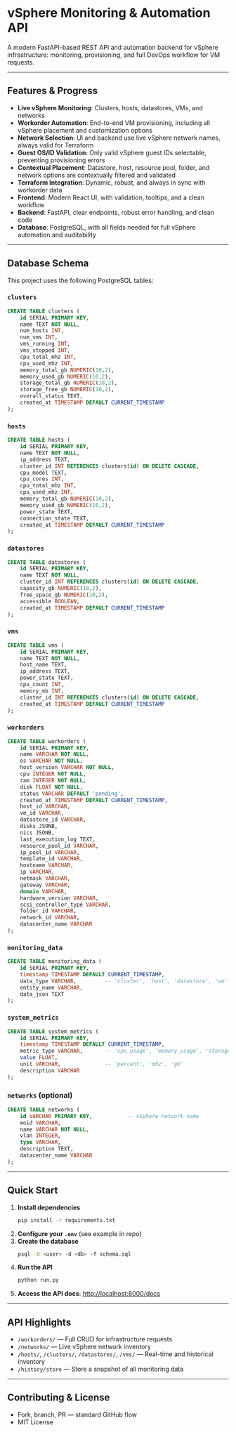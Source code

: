 # vSphere Monitoring & Automation API

A modern FastAPI-based REST API and automation backend for vSphere infrastructure: monitoring, provisioning, and full DevOps workflow for VM requests.

---

## Features & Progress

- **Live vSphere Monitoring**: Clusters, hosts, datastores, VMs, and networks
- **Workorder Automation**: End-to-end VM provisioning, including all vSphere placement and customization options
- **Network Selection**: UI and backend use live vSphere network names, always valid for Terraform
- **Guest OS/ID Validation**: Only valid vSphere guest IDs selectable, preventing provisioning errors
- **Contextual Placement**: Datastore, host, resource pool, folder, and network options are contextually filtered and validated
- **Terraform Integration**: Dynamic, robust, and always in sync with workorder data
- **Frontend**: Modern React UI, with validation, tooltips, and a clean workflow
- **Backend**: FastAPI, clear endpoints, robust error handling, and clean code
- **Database**: PostgreSQL, with all fields needed for full vSphere automation and auditability

---

## Database Schema

This project uses the following PostgreSQL tables:

### `clusters`

```sql
CREATE TABLE clusters (
    id SERIAL PRIMARY KEY,
    name TEXT NOT NULL,
    num_hosts INT,
    num_vms INT,
    vms_running INT,
    vms_stopped INT,
    cpu_total_mhz INT,
    cpu_used_mhz INT,
    memory_total_gb NUMERIC(10,2),
    memory_used_gb NUMERIC(10,2),
    storage_total_gb NUMERIC(10,2),
    storage_free_gb NUMERIC(10,2),
    overall_status TEXT,
    created_at TIMESTAMP DEFAULT CURRENT_TIMESTAMP
);
```

### `hosts`

```sql
CREATE TABLE hosts (
    id SERIAL PRIMARY KEY,
    name TEXT NOT NULL,
    ip_address TEXT,
    cluster_id INT REFERENCES clusters(id) ON DELETE CASCADE,
    cpu_model TEXT,
    cpu_cores INT,
    cpu_total_mhz INT,
    cpu_used_mhz INT,
    memory_total_gb NUMERIC(10,2),
    memory_used_gb NUMERIC(10,2),
    power_state TEXT,
    connection_state TEXT,
    created_at TIMESTAMP DEFAULT CURRENT_TIMESTAMP
);
```

### `datastores`

```sql
CREATE TABLE datastores (
    id SERIAL PRIMARY KEY,
    name TEXT NOT NULL,
    cluster_id INT REFERENCES clusters(id) ON DELETE CASCADE,
    capacity_gb NUMERIC(10,2),
    free_space_gb NUMERIC(10,2),
    accessible BOOLEAN,
    created_at TIMESTAMP DEFAULT CURRENT_TIMESTAMP
);
```

### `vms`

```sql
CREATE TABLE vms (
    id SERIAL PRIMARY KEY,
    name TEXT NOT NULL,
    host_name TEXT,
    ip_address TEXT,
    power_state TEXT,
    cpu_count INT,
    memory_mb INT,
    cluster_id INT REFERENCES clusters(id) ON DELETE CASCADE,
    created_at TIMESTAMP DEFAULT CURRENT_TIMESTAMP
);
```

### `workorders`

```sql
CREATE TABLE workorders (
    id SERIAL PRIMARY KEY,
    name VARCHAR NOT NULL,
    os VARCHAR NOT NULL,
    host_version VARCHAR NOT NULL,
    cpu INTEGER NOT NULL,
    ram INTEGER NOT NULL,
    disk FLOAT NOT NULL,
    status VARCHAR DEFAULT 'pending',
    created_at TIMESTAMP DEFAULT CURRENT_TIMESTAMP,
    host_id VARCHAR,
    vm_id VARCHAR,
    datastore_id VARCHAR,
    disks JSONB,
    nics JSONB,
    last_execution_log TEXT,
    resource_pool_id VARCHAR,
    ip_pool_id VARCHAR,
    template_id VARCHAR,
    hostname VARCHAR,
    ip VARCHAR,
    netmask VARCHAR,
    gateway VARCHAR,
    domain VARCHAR,
    hardware_version VARCHAR,
    scsi_controller_type VARCHAR,
    folder_id VARCHAR,
    network_id VARCHAR,
    datacenter_name VARCHAR
);
```

### `monitoring_data`

```sql
CREATE TABLE monitoring_data (
    id SERIAL PRIMARY KEY,
    timestamp TIMESTAMP DEFAULT CURRENT_TIMESTAMP,
    data_type VARCHAR,         -- 'cluster', 'host', 'datastore', 'vm'
    entity_name VARCHAR,
    data_json TEXT
);
```

### `system_metrics`

```sql
CREATE TABLE system_metrics (
    id SERIAL PRIMARY KEY,
    timestamp TIMESTAMP DEFAULT CURRENT_TIMESTAMP,
    metric_type VARCHAR,       -- 'cpu_usage', 'memory_usage', 'storage_usage'
    value FLOAT,
    unit VARCHAR,              -- 'percent', 'mhz', 'gb'
    description VARCHAR
);
```

### `networks` (optional)

```sql
CREATE TABLE networks (
    id VARCHAR PRIMARY KEY,           -- vSphere network name
    moid VARCHAR,
    name VARCHAR NOT NULL,
    vlan INTEGER,
    type VARCHAR,
    description TEXT,
    datacenter_name VARCHAR
);
```

---

## Quick Start

1. **Install dependencies**
   ```bash
   pip install -r requirements.txt
   ```
2. **Configure your `.env`** (see example in repo)
3. **Create the database**
   ```bash
   psql -U <user> -d <db> -f schema.sql
   ```
4. **Run the API**
   ```bash
   python run.py
   ```
5. **Access the API docs**: [http://localhost:8000/docs](http://localhost:8000/docs)

---

## API Highlights

- `/workorders/` — Full CRUD for infrastructure requests
- `/networks/` — Live vSphere network inventory
- `/hosts/`, `/clusters/`, `/datastores/`, `/vms/` — Real-time and historical inventory
- `/history/store` — Store a snapshot of all monitoring data

---

## Contributing & License

- Fork, branch, PR — standard GitHub flow
- MIT License
